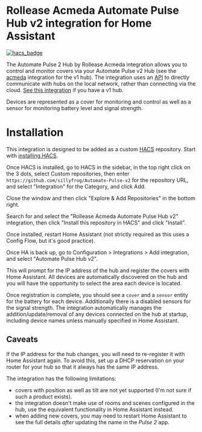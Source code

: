 # Rollease Acmeda Automate Pulse Hub v2 integration for Home Assistant

[![hacs_badge](https://img.shields.io/badge/HACS-Default-orange.svg)](https://github.com/custom-components/hacs)

The Automate Pulse 2 Hub by Rollease Acmeda integration allows you to control and monitor covers via your Automate Pulse v2 Hub (see the [acmeda](/integrations/acmeda) integration for the v1 hub). The integration uses an [API](https://pypi.org/project/aiopulse2/) to directly communicate with hubs on the local network, rather than connecting via the cloud. [See this integration](https://www.home-assistant.io/integrations/acmeda/) if you have a v1 hub.

Devices are represented as a cover for monitoring and control as well as a sensor for monitoring battery level and signal strength.

# Installation

This integration is designed to be added as a custom [HACS](https://hacs.xyz/) repository. Start with [installing HACS](https://hacs.xyz/docs/installation/prerequisites).

Once HACS is installed, go to HACS in the sidebar, in the top right click on the 3 dots, select Custom repositories, then enter `https://github.com/sillyfrog/Automate-Pulse-v2` for the repository URL, and select "Integration" for the Category, and click Add.

Close the window and then click "Explore & Add Repositories" in the bottom right.

Search for and select the "Rollease Acmeda Automate Pulse Hub v2" integration, then click "Install this repository in HACS" and click "Install".

Once installed, restart Home Assistant (not strictly required as this uses a Config Flow, but it's good practice).

Once HA is back up, go to Configuration > Integrations > Add integration, and select "Automate Pulse Hub v2".

This will prompt for the IP address of the hub and register the covers with Home Assistant. All devices are automatically discovered on the hub and you will have the opportunity to select the area each device is located.

Once registration is complete, you should see a `cover` and a `sensor` entity for the battery for each device. Additionally there is a disabled sensors for the signal strength. The integration automatically manages the addition/update/removal of any devices connected on the hub at startup, including device names unless manually specified in Home Assistant.

## Caveats

If the IP address for the hub changes, you will need to re-register it with Home Assistant again. To avoid this, set up a DHCP reservation on your router for your hub so that it always has the same IP address.

The integration has the following limitations:

- covers with position as well as tilt are not yet supported (I'm not sure if such a product exists).
- the integration doesn't make use of rooms and scenes configured in the hub, use the equivalent functionality in Home Assistant instead.
- when adding new covers, you may need to restart Home Assistant to see the full details _after_ updating the name in the *Pulse 2* app.
